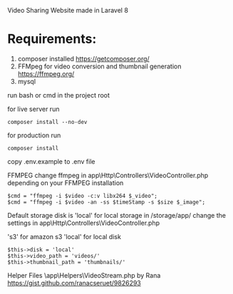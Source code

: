 Video Sharing Website made in Laravel 8

# Requirements:

1. composer installed https://getcomposer.org/
2. FFMpeg for video conversion and thumbnail generation https://ffmpeg.org/
3. mysql

run bash or cmd in the project root

for live server run

    composer install --no-dev
   
for production run   

    composer install 
    
copy .env.example to .env file


FFMPEG
    change ffmpeg in app\Http\Controllers\VideoController.php depending on your FFMPEG installation
    
    $cmd = "ffmpeg -i $video -c:v libx264 $_video";
    $cmd = "ffmpeg -i $video -an -ss $timeStamp -s $size $_image";


Default storage disk is 'local' for local storage in /storage/app/
change the settings in  app\Http\Controllers\VideoController.php

's3'  for amazon s3
'local'  for local disk

    $this->disk = 'local'
    $this->video_path = 'videos/'
    $this->thumbnail_path = 'thumbnails/'


Helper Files 
    \app\Helpers\VideoStream.php by Rana https://gist.github.com/ranacseruet/9826293
